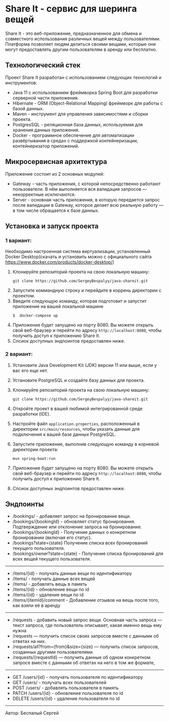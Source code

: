 # Share It - сервис для шеринга вещей

Share It - это веб-приложение, предназначенное для обмена и совместного использования различных вещей между пользователями. Платформа позволяет людям делиться своими вещами, которые они могут предоставлять другим пользователям в аренду или бесплатно.

## Технологический стек

Проект Share It разработан с использованием следующих технологий и инструментов:

- Java 11 с использованием фреймворка Spring Boot для разработки серверной части приложения.
- Hibernate - ORM (Object-Relational Mapping) фреймворк для работы с базой данных.
- Maven - инструмент для управления зависимостями и сборки проекта.
- PostgresSQL - реляционная база данных, используемая для хранения данных приложения.
- Docker - программное обеспечение для автоматизации развёртывания в средах с поддержкой контейнеризации, контейнеризатор приложений.

## Микросервисная архитектура

Приложение состоит из 2 основных модулей:
- Gateway - часть приложения, с которой непосредственно работают пользователи.  В нём выполняется вся валидация запросов — некорректные исключаются.
- Server - основная часть приложения, в которую передается запрос после валидации в Gateway, которое делает всю реальную работу — в том числе обращается к базе данных.

## Установка и запуск проекта

### 1 вариант:
Необходимо настроенная система виртуализации, установленный Docker Desktop(скачать и установить можно с официального сайта https://www.docker.com/products/docker-desktop/)

1. Клонируйте репозиторий проекта на свою локальную машину:
   ```
   git clone https://github.com/SergeyBespalyy/java-shareit.git
   ```
2. Запустите коммандную строку и перейдите в коррень директории с проектом.
3. Введите следующую команду, которая подготовит и запустит приложение на вашей локальной машине
   ```
   $  docker-compose up
   ```
4. Приложение будет запущено на порту 8080. Вы можете открыть свой веб-браузер и перейти по адресу `http://localhost:8080`, чтобы получить доступ к приложению Share It.
5. Спсиок доступных эндпоинтов предоставлен ниже.

### 2 вариант:

1. Установите Java Development Kit (JDK) версии 11 или выше, если у вас его еще нет.
2. Установите PostgreSQL и создайте базу данных для проекта.
3. Клонируйте репозиторий проекта на свою локальную машину:

   ```
   git clone https://github.com/SergeyBespalyy/java-shareit.git
   ```

4. Откройте проект в вашей любимой интегрированной среде разработки (IDE).
5. Настройте файл `application.properties`, расположенный в директории `src/main/resources`, чтобы указать данные для подключения к вашей базе данных PostgreSQL.
6. Запустите приложение, выполнив следующую команду в корневой директории проекта:

   ```
   mvn spring-boot:run
   ```

7. Приложение будет запущено на порту 8080. Вы можете открыть свой веб-браузер и перейти по адресу `http://localhost:8080`, чтобы получить доступ к приложению Share It.
8. Спсиок доступных эндпоинтов предоставлен ниже.

Эндпоинты
---
- /bookings/ -  добавляет запрос на бронирование вещи.
- /bookings/{bookingId} - обновляет статус бронирования. Подтверждение или отклонение запроса на бронирование.
- /bookings/{bookingId} -  Получение данных о конкретном бронировании (включая его статус).
- /bookings?state={state} Получение списка всех бронирований текущего пользователя.
- /bookings/owner?state={state} - Получение списка бронирований для всех вещей текущего пользователя.
---
- /items/{id} -  получать данные вещи по идентификатору
- /items/ -  получать данные всех вещей
- /items/ -  добавлять вещь в память
- /items/{id} - обновление вещи по id
- /items/{id} - удаление вещи по id
- /items/{itemId}/comment - Добавление отзывов  на вещь после того, как взяли её в аренду
---
- /requests - добавить новый запрос вещи. Основная часть запроса — текст запроса, где пользователь описывает, какая именно вещь ему нужна
- /requests — получить список своих запросов вместе с данными об ответах на них.
- /requests/all?from={from}&size={size} — получить список запросов, созданных другими пользователями.
- /requests/{requestId} — получить данные об одном конкретном запросе вместе с данными об ответах на него в том же формате,
---
- GET /users/{id} -  получать пользователя по идентификатору
- GET /users/ -  получать всех пользователей
- POST /users/ -  добавлять пользователя в память
- PATCH /users/{id} - обновление пользователя по id
- DELETE  /users/{id} - удаление пользователя по id

---
Автор: Беспалый Сергей
